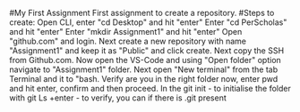 #My First Assignment
First assignment to create a repository.
#Steps to create:
Open CLI, enter "cd Desktop" and hit "enter"
Enter "cd PerScholas" and hit "enter"
Enter "mkdir Assignment1" and hit "enter"
Open "github.com" and login.
Next create a new repository with name "Assignment1" and keep it as "Public" and click create.
Next copy the SSH from Github.com.
Now open the VS-Code and using "Open folder" option navigate to "Assignment1" folder.
Next open "New terminal"  from the tab Terminal and it to "bash.
Verify are you in the right folder now, enter pwd and hit enter, confirm and then proceed.
In the  git init - to initialise the folder with git
Ls +enter - to verify, you can if there is .git present
